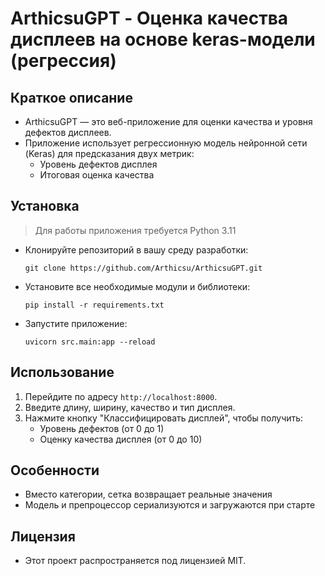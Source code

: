 # ArthicsuGPT - Оценка качества дисплеев на основе keras-модели (регрессия)

## Краткое описание
- ArthicsuGPT — это веб-приложение для оценки качества и уровня дефектов дисплеев.
- Приложение использует регрессионную модель нейронной сети (Keras) для предсказания двух метрик:
  - Уровень дефектов дисплея
  - Итоговая оценка качества

## Установка
> Для работы приложения требуется Python 3.11
- Клонируйте репозиторий в вашу среду разработки:
	```
	git clone https://github.com/Arthicsu/ArthicsuGPT.git
	```
- Установите все необходимые модули и библиотеки:
	```
	pip install -r requirements.txt
	```
- Запустите приложение:
	```
	uvicorn src.main:app --reload
	```

## Использование
1. Перейдите по адресу `http://localhost:8000`.
2. Введите длину, ширину, качество и тип дисплея.
3. Нажмите кнопку "Классифицировать дисплей", чтобы получить:
   - Уровень дефектов (от 0 до 1)
   - Оценку качества дисплея (от 0 до 10)

## Особенности
- Вместо категории, сетка возвращает реальные значения
- Модель и препроцессор сериализуются и загружаются при старте

## Лицензия
- Этот проект распространяется под лицензией MIT.